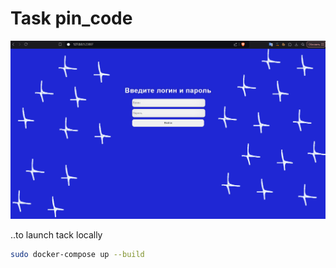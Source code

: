 # Task pin_code

![preview.png) didnt loaded...](preview.png)

..to launch tack locally 
```bash
sudo docker-compose up --build
```
